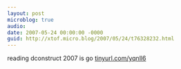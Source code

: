 ```yaml
---
layout: post
microblog: true
audio: 
date: 2007-05-24 00:00:00 -0000
guid: http://xtof.micro.blog/2007/05/24/t76328232.html
---
```

reading dconstruct 2007 is go  [tinyurl.com/yqnll6](http://tinyurl.com/yqnll6)
